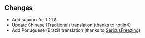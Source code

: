 ## Changes

- Add support for 1.21.5
- Update Chinese (Traditional) translation (thanks to [notlin4](https://github.com/notlin4))
- Add Portuguese (Brazil) translation (thanks to [SeriousFreezing](https://github.com/seriousfreezing))
